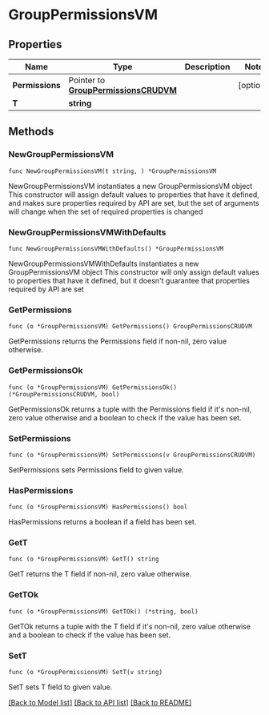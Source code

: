 # GroupPermissionsVM

## Properties

Name | Type | Description | Notes
------------ | ------------- | ------------- | -------------
**Permissions** | Pointer to [**GroupPermissionsCRUDVM**](GroupPermissionsCRUDVM.md) |  | [optional] 
**T** | **string** |  | 

## Methods

### NewGroupPermissionsVM

`func NewGroupPermissionsVM(t string, ) *GroupPermissionsVM`

NewGroupPermissionsVM instantiates a new GroupPermissionsVM object
This constructor will assign default values to properties that have it defined,
and makes sure properties required by API are set, but the set of arguments
will change when the set of required properties is changed

### NewGroupPermissionsVMWithDefaults

`func NewGroupPermissionsVMWithDefaults() *GroupPermissionsVM`

NewGroupPermissionsVMWithDefaults instantiates a new GroupPermissionsVM object
This constructor will only assign default values to properties that have it defined,
but it doesn't guarantee that properties required by API are set

### GetPermissions

`func (o *GroupPermissionsVM) GetPermissions() GroupPermissionsCRUDVM`

GetPermissions returns the Permissions field if non-nil, zero value otherwise.

### GetPermissionsOk

`func (o *GroupPermissionsVM) GetPermissionsOk() (*GroupPermissionsCRUDVM, bool)`

GetPermissionsOk returns a tuple with the Permissions field if it's non-nil, zero value otherwise
and a boolean to check if the value has been set.

### SetPermissions

`func (o *GroupPermissionsVM) SetPermissions(v GroupPermissionsCRUDVM)`

SetPermissions sets Permissions field to given value.

### HasPermissions

`func (o *GroupPermissionsVM) HasPermissions() bool`

HasPermissions returns a boolean if a field has been set.

### GetT

`func (o *GroupPermissionsVM) GetT() string`

GetT returns the T field if non-nil, zero value otherwise.

### GetTOk

`func (o *GroupPermissionsVM) GetTOk() (*string, bool)`

GetTOk returns a tuple with the T field if it's non-nil, zero value otherwise
and a boolean to check if the value has been set.

### SetT

`func (o *GroupPermissionsVM) SetT(v string)`

SetT sets T field to given value.



[[Back to Model list]](../README.md#documentation-for-models) [[Back to API list]](../README.md#documentation-for-api-endpoints) [[Back to README]](../README.md)


